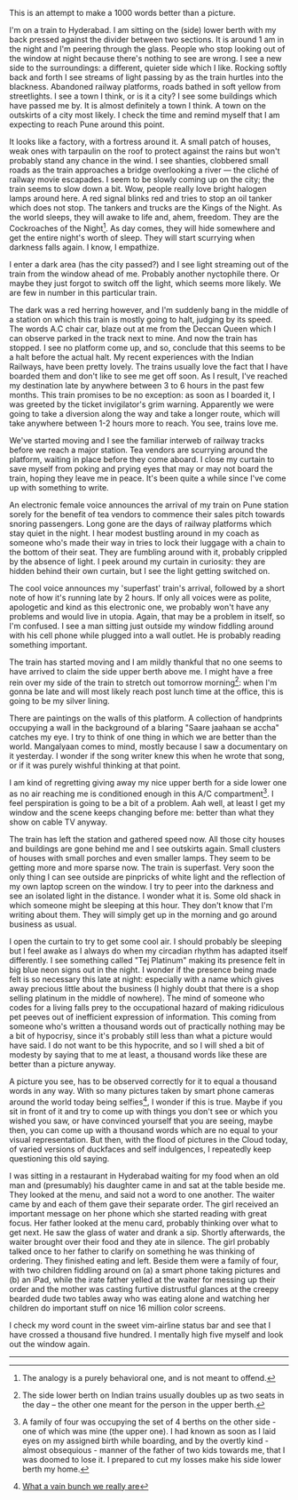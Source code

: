 This is an attempt to make a 1000 words better than a picture.

I'm on a train to Hyderabad. I am sitting on the (side) lower berth with my back
pressed against the divider between two sections. It is around 1 am in the night
and I'm peering through the glass. People who stop looking out of the window at
night because there's nothing to see are wrong. I see a new side to the
surroundings: a different, quieter side which I like. Rocking softly back and
forth I see streams of light passing by as the train hurtles into the blackness.
Abandoned railway platforms, roads bathed in soft yellow from streetlights. I
see a town I think, or is it a city? I see some buildings which have passed me
by. It is almost definitely a town I think. A town on the outskirts of a city
most likely.  I check the time and remind myself that I am expecting to reach
Pune around this point.

It looks like a factory, with a fortress around it. A small patch of houses,
weak ones with tarpaulin on the roof to protect against the rains but won't
probably stand any chance in the wind. I see shanties, clobbered small roads as
the train approaches a bridge overlooking a river — the cliché of railway movie
escapades. I seem to be slowly coming up on the city; the train seems to slow
down a bit. Wow, people really love bright halogen lamps around here. A red
signal blinks red and tries to stop an oil tanker which does not stop. The
tankers and trucks are the Kings of the Night. As the world sleeps, they will
awake to life and, ahem, freedom.  They are the Cockroaches of the
Night[^1]. As day comes, they will hide somewhere and get the entire night's
worth of sleep. They will start scurrying when darkness falls again. I know, I
empathize.

I enter a dark area (has the city passed?) and I see light streaming out of the
train from the window ahead of me. Probably another nyctophile there. Or maybe
they just forgot to switch off the light, which seems more likely.  We are few
in number in this particular train.

The dark was a red herring however, and I'm suddenly bang in the middle of a
station on which this train is mostly going to halt, judging by its speed. The
words A.C chair car, blaze out at me from the Deccan Queen which I can observe
parked in the track next to mine. And now the train has stopped. I see no
platform come up, and so, conclude that this seems to be a halt before the
actual halt. My recent experiences with the Indian Railways, have been pretty
lovely. The trains usually love the fact that I have boarded them and don't like
to see me get off soon. As I result, I've reached my destination late by
anywhere between 3 to 6 hours in the past few months. This train promises to be
no exception: as soon as I boarded it, I was greeted by the ticket invigilator's
grim warning. Apparently we were going to take a diversion along the way and
take a longer route, which will take anywhere between 1-2 hours more to reach.
You see, trains love me.

We've started moving and I see the familiar interweb of railway tracks before we
reach a major station. Tea vendors are scurrying around the platform, waiting in
place before they come aboard. I close my curtain to save myself from poking and
prying eyes that may or may not board the train, hoping they leave me in peace.
It's been quite a while since I've come up with something to write.

An electronic female voice announces the arrival of my train on Pune station
sorely for the benefit of tea vendors to commence their sales pitch towards
snoring passengers.  Long gone are the days of railway platforms which stay
quiet in the night. I hear modest bustling around in my coach as someone who's
made their way in tries to lock their luggage with a chain to the bottom of
their seat. They are fumbling around with it, probably crippled by the absence
of light. I peek around my curtain in curiosity: they are hidden behind their
own curtain, but I see the light getting switched on.

The cool voice announces my 'superfast' train's arrival, followed by a short
note of how it's running late by 2 hours. If only all voices were as polite,
apologetic and kind as this electronic one, we probably won't have any problems
and would live in utopia. Again, that may be a problem in itself, so I'm
confused. I see a man sitting just outside my window fiddling around with his
cell phone while plugged into a wall outlet. He is probably reading something
important.

The train has started moving and I am mildly thankful that no one seems to have
arrived to claim the side upper berth above me. I might have a free rein over my
side of the train to stretch out tomorrow morning[^2]: when I'm gonna be late
and will most likely reach post lunch time at the office, this is going to be my
silver lining.

There are paintings on the walls of this platform. A collection of handprints
occupying a wall in the background of a blaring "Saare jaahaan se accha" catches
my eye. I try to think of one thing in which we are better than the world.
Mangalyaan comes to mind, mostly because I saw a documentary on it yesterday. I
wonder if the song writer knew this when he wrote that song, or if it was purely
wishful thinking at that point.

I am kind of regretting giving away my nice upper berth for a side lower one as
no air reaching me is conditioned enough in this A/C compartment[^3]. I feel
perspiration is going to be a bit of a problem. Aah well, at least I get my
window and the scene keeps changing before me: better than what they show on
cable TV anyway.

The train has left the station and gathered speed now. All those city houses and
buildings are gone behind me and I see outskirts again. Small clusters of houses
with small porches and even smaller lamps. They seem to be getting more and more
sparse now. The train is superfast. Very soon the only thing I can see outside
are pinpricks of white light and the reflection of my own laptop screen on the
window. I try to peer into the darkness and see an isolated light in the
distance. I wonder what it is. Some old shack in which someone might be sleeping
at this hour. They don't know that I'm writing about them. They will simply get
up in the morning and go around business as usual.

I open the curtain to try to get some cool air. I should probably be sleeping
but I feel awake as I always do when my circadian rhythm has adapted itself
differently. I see something called "Tej Platinum" making its presence felt in
big blue neon signs out in the night. I wonder if the presence being made felt
is so necessary this late at night: especially with a name which gives away
precious little about the business (I highly doubt that there is a shop selling
platinum in the middle of nowhere). The mind of someone who codes for a living
falls prey to the occupational hazard of making ridiculous pet peeves out of
inefficient expression of information. This coming from someone who's written a
thousand words out of practically nothing may be a bit of hypocrisy, since it's
probably still less than what a picture would have said. I do not want to be
this hypocrite, and so I will shed a bit of modesty by saying that to me at
least, a thousand words like these are better than a picture anyway.

A picture you see, has to be observed correctly for it to equal a thousand words
in any way. With so many pictures taken by smart phone cameras around the world
today being selfies[^4], I wonder if this is true. Maybe if you sit in front of
it and try to come up with things you don't see or which you wished you saw, or
have convinced yourself that you are seeing, maybe then, you can come up with a
thousand words which are no equal to your visual representation. But then, with
the flood of pictures in the Cloud today, of varied versions of duckfaces and
self indulgences, I repeatedly keep questioning this old saying.

I was sitting in a restaurant in Hyderabad waiting for my food when an old man
and (presumably) his daughter came in and sat at the table beside me. They
looked at the menu, and said not a word to one another. The waiter came by and
each of them gave their separate order. The girl received an important message
on her phone which she started reading with great focus. Her father looked at
the menu card, probably thinking over what to get next. He saw the glass of
water and drank a sip. Shortly afterwards, the waiter brought over their food
and they ate in silence. The girl probably talked once to her father to clarify
on something he was thinking of ordering. They finished eating and left. Beside
them were a family of four, with two children fiddling around on (a) a smart
phone taking pictures and (b) an iPad, while the irate father yelled at the
waiter for messing up their order and the mother was casting furtive distrustful
glances at the creepy bearded dude two tables away who was eating alone and
watching her children do important stuff on nice 16 million color screens.

I check my word count in the sweet vim-airline status bar and see that I have
crossed a thousand five hundred. I mentally high five myself and look out the
window again.

--------------------------------------------------------------------------------
[^1]: The analogy is a purely behavioral one, and is not meant to offend.
[^2]: The side lower berth on Indian trains usually doubles up as two seats in
the day – the other one meant for the person in the upper berth. 
[^3]: A family of four was occupying the set of 4 berths on the other side - one
of which was mine (the upper one). I had known as soon as I laid eyes on my
assigned birth while boarding, and by the overtly kind - almost obsequious -
manner of the father of two kids towards me, that I was doomed to lose it. I
prepared to cut my losses make his side lower berth my home.
[^4]: [What a vain bunch we really are](http://www.dailymail.co.uk/sciencetech/article-3619679/What-vain-bunch-really-24-billion-selfies-uploaded-Google-year.html)
